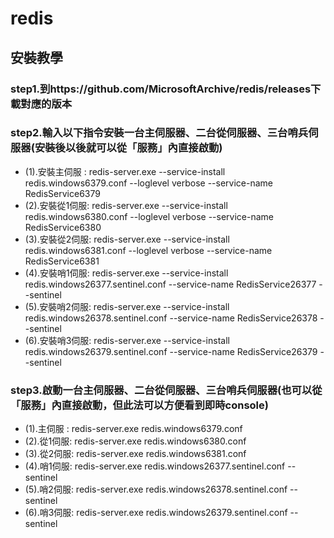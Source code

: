 #	redis

##	安裝教學
###	step1.到https://github.com/MicrosoftArchive/redis/releases下載對應的版本
###	step2.輸入以下指令安裝一台主伺服器、二台從伺服器、三台哨兵伺服器(安裝後以後就可以從「服務」內直接啟動)
*	(1).安裝主伺服 : redis-server.exe --service-install redis.windows6379.conf --loglevel verbose  --service-name RedisService6379
*	(2).安裝從1伺服: redis-server.exe --service-install redis.windows6380.conf --loglevel verbose  --service-name RedisService6380
*	(3).安裝從2伺服: redis-server.exe --service-install redis.windows6381.conf --loglevel verbose  --service-name RedisService6381
*	(4).安裝哨1伺服: redis-server.exe --service-install redis.windows26377.sentinel.conf --service-name RedisService26377 --sentinel
*	(5).安裝哨2伺服: redis-server.exe --service-install redis.windows26378.sentinel.conf --service-name RedisService26378 --sentinel
*	(6).安裝哨3伺服: redis-server.exe --service-install redis.windows26379.sentinel.conf --service-name RedisService26379 --sentinel
###	step3.啟動一台主伺服器、二台從伺服器、三台哨兵伺服器(也可以從「服務」內直接啟動，但此法可以方便看到即時console)
*	(1).主伺服 : redis-server.exe redis.windows6379.conf
*	(2).從1伺服: redis-server.exe redis.windows6380.conf
*	(3).從2伺服: redis-server.exe redis.windows6381.conf
*	(4).哨1伺服: redis-server.exe redis.windows26377.sentinel.conf --sentinel
*	(5).哨2伺服: redis-server.exe redis.windows26378.sentinel.conf --sentinel
*	(6).哨3伺服: redis-server.exe redis.windows26379.sentinel.conf --sentinel




 
